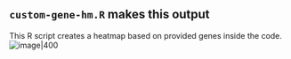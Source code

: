 ## `custom-gene-hm.R` makes this output
This R script creates a heatmap based on provided genes  inside the code.
![image|400](https://github.com/user-attachments/assets/93b35e17-5bf0-4cec-ba10-b034e1f6dad9)
